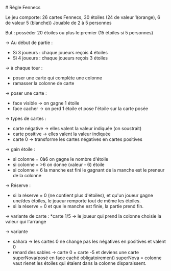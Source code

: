 # Règle Fennecs

Le jeu comporte: 26 cartes Fennecs, 30 étoiles (24 de valeur 1(orange), 6 de valeur 5 (blanche))
Jouable de 2 à 5 personnes

But : posséder 20 étoiles ou plus le premier (15 étoiles si 5 personnes)

-> Au début de partie :
* Si 3 joueurs :
    chaque joueurs reçois 4 étoiles
* Si 4 joueurs :
    chaque joueurs reçois 3 étoiles

-> à chaque tour :
* poser une carte qui complète une colonne
* ramasser la colonne de carte

-> poser une carte :
* face visible -> on gagne 1 étoile
* face cacher -> on perd 1 étoile et pose l'étoile sur la carte posée

-> types de cartes :
* carte négative -> elles valent la valeur indiquée (on soustrait)
* carte positive -> elles valent la valeur indiquée
* carte 0 -> transforme les cartes négatives en cartes positives

-> gain étoile :
* si colonne = 0à6 on gagne le nombre d'étoile 
* si colonne = >6 on donne (valeur - 6) étoile
* si colonne = 6 la manche est fini le gagnant de la manche est le preneur de la colonne

-> Réserve :
* si la réserve = 0 (ne contient plus d'étoiles), et qu'un joueur gagne une/des étoiles, le joueur remporte tout de même les étoiles.
* si la réserve = 0 et que le manche est finie, la partie prend fin.

-> variante de carte : 
*carte 1/5 -> le joueur qui prend la colonne choisie la valeur qui l'arrange

-> variante
* sahara -> les cartes 0 ne change pas les négatives en positives et valent 0
* renard des sables -> carte 0 = carte -5 et deviens une carte superNova(posé en face caché obligatoirement)
superNova = colonne vaut rienet les étoiles qui étaient dans la colonne disparaissent.
